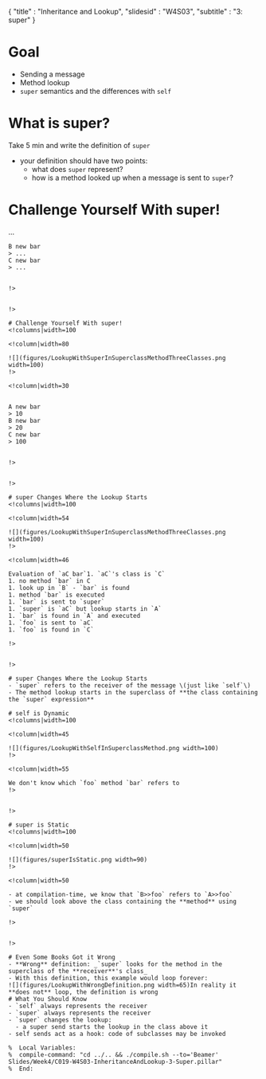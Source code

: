 {"title" : "Inheritance and Lookup","slidesid" : "W4S03","subtitle" : "3: super"}# Goal- Sending a message- Method lookup- `super` semantics and the differences with `self`# What is super?Take 5 min and write the definition of `super`- your definition should have two points:  - what does `super` represent?  - how is a method looked up when a message is sent to `super`?# Challenge Yourself With super!<!columns|width=100<!column|width=80![](figures/LookupWithSuperInSuperclassMethodThreeClasses.png width=100)!><!column|width=30```    A new bar
    > ...
    B new bar
    > ...
    C new bar
    > ...```!>!># Challenge Yourself With super!<!columns|width=100<!column|width=80![](figures/LookupWithSuperInSuperclassMethodThreeClasses.png width=100)!><!column|width=30```    A new bar
    > 10
    B new bar
    > 20
    C new bar
    > 100```!>!># super Changes Where the Lookup Starts<!columns|width=100<!column|width=54![](figures/LookupWithSuperInSuperclassMethodThreeClasses.png width=100)!><!column|width=46Evaluation of `aC bar`1. `aC`'s class is `C`1. no method `bar` in C1. look up in `B` - `bar` is found1. method `bar` is executed1. `bar` is sent to `super`1. `super` is `aC` but lookup starts in `A`1. `bar` is found in `A` and executed1. `foo` is sent to `aC`1. `foo` is found in `C`!>!># super Changes Where the Lookup Starts- `super` refers to the receiver of the message \(just like `self`\)- The method lookup starts in the superclass of **the class containing the `super` expression**# self is Dynamic<!columns|width=100<!column|width=45![](figures/LookupWithSelfInSuperclassMethod.png width=100)!><!column|width=55We don't know which `foo` method `bar` refers to!>!># super is Static<!columns|width=100<!column|width=50![](figures/superIsStatic.png width=90)!><!column|width=50- at compilation-time, we know that `B>>foo` refers to `A>>foo`- we should look above the class containing the **method** using `super`!>!># Even Some Books Got it Wrong- **Wrong** definition: _`super` looks for the method in the superclass of the **receiver**'s class_- With this definition, this example would loop forever:![](figures/LookupWithWrongDefinition.png width=65)In reality it **does not** loop, the definition is wrong# What You Should Know- `self` always represents the receiver- `super` always represents the receiver- `super` changes the lookup:  - a super send starts the lookup in the class above it- self sends act as a hook: code of subclasses may be invoked%  Local Variables:%  compile-command: "cd ../.. && ./compile.sh --to='Beamer' Slides/Week4/C019-W4S03-InheritanceAndLookup-3-Super.pillar"%  End: